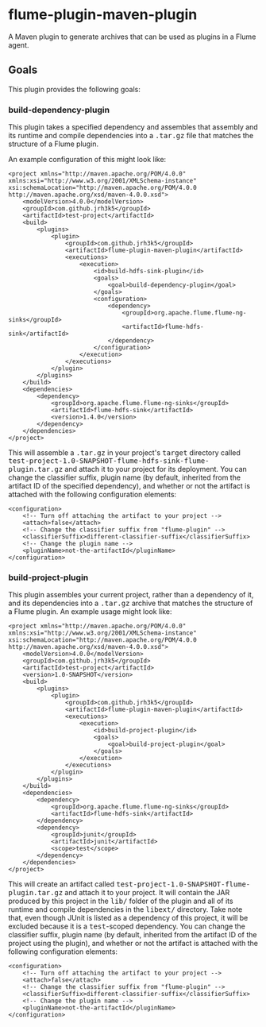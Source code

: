 # flume-plugin-maven-plugin

A Maven plugin to generate archives that can be used as plugins in a Flume agent.

## Goals

This plugin provides the following goals:

### build-dependency-plugin

This plugin takes a specified dependency and assembles that assembly and its runtime and compile dependencies into a <tt>.tar.gz</tt> file that matches the structure of a Flume plugin.

An example configuration of this might look like:

    <project xmlns="http://maven.apache.org/POM/4.0.0" xmlns:xsi="http://www.w3.org/2001/XMLSchema-instance" xsi:schemaLocation="http://maven.apache.org/POM/4.0.0 http://maven.apache.org/xsd/maven-4.0.0.xsd">
        <modelVersion>4.0.0</modelVersion>
        <groupId>com.github.jrh3k5</groupId>
        <artifactId>test-project</artifactId>
        <build>
            <plugins>
                <plugin>
                    <groupId>com.github.jrh3k5</groupId>
                    <artifactId>flume-plugin-maven-plugin</artifactId>
                    <executions>
                        <execution>
                            <id>build-hdfs-sink-plugin</id>
                            <goals>
                                <goal>build-dependency-plugin</goal>
                            </goals>
                            <configuration>
                                <dependency>
                                    <groupId>org.apache.flume.flume-ng-sinks</groupId>
                                    <artifactId>flume-hdfs-sink</artifactId>
                                </dependency>
                            </configuration>
                        </execution>
                    </executions>
                </plugin>
            </plugins>
        </build>
        <dependencies>
            <dependency>
                <groupId>org.apache.flume.flume-ng-sinks</groupId>
                <artifactId>flume-hdfs-sink</artifactId>
                <version>1.4.0</version>
            </dependency>
        </dependencies>
    </project>

This will assemble a <tt>.tar.gz</tt> in your project's <tt>target</tt> directory called <tt>test-project-1.0-SNAPSHOT-flume-hdfs-sink-flume-plugin.tar.gz</tt> and attach it to your project for its deployment. You can change the classifier suffix, plugin name (by default, inherited from the artifact ID of the specified dependency), and whether or not the artifact is attached with the following configuration elements:

    <configuration>
        <!-- Turn off attaching the artifact to your project -->
        <attach>false</attach>
        <!-- Change the classifier suffix from "flume-plugin" -->
        <classifierSuffix>different-classifier-suffix</classifierSuffix>
        <!-- Change the plugin name -->
        <pluginName>not-the-artifactId</pluginName>
    </configuration>

### build-project-plugin

This plugin assembles your current project, rather than a dependency of it, and its dependencies into a <tt>.tar.gz</tt> archive that matches the structure of a Flume plugin. An example usage might look like:

    <project xmlns="http://maven.apache.org/POM/4.0.0" xmlns:xsi="http://www.w3.org/2001/XMLSchema-instance" xsi:schemaLocation="http://maven.apache.org/POM/4.0.0 http://maven.apache.org/xsd/maven-4.0.0.xsd">
        <modelVersion>4.0.0</modelVersion>
        <groupId>com.github.jrh3k5</groupId>
        <artifactId>test-project</artifactId>
        <version>1.0-SNAPSHOT</version>
        <build>
            <plugins>
                <plugin>
                    <groupId>com.github.jrh3k5</groupId>
                    <artifactId>flume-plugin-maven-plugin</artifactId>
                    <executions>
                        <execution>
                            <id>build-project-plugin</id>
                            <goals>
                                <goal>build-project-plugin</goal>
                            </goals>
                        </execution>
                    </executions>
                </plugin>
            </plugins>
        </build>
        <dependencies>
            <dependency>
                <groupId>org.apache.flume.flume-ng-sinks</groupId>
                <artifactId>flume-hdfs-sink</artifactId>
            </dependency>
            <dependency>
                <groupId>junit</groupId>
                <artifactId>junit</artifactId>
                <scope>test</scope>
            </dependency>
        </dependencies>
    </project>

This will create an artifact called <tt>test-project-1.0-SNAPSHOT-flume-plugin.tar.gz</tt> and attach it to your project. It will contain the JAR produced by this project in the <tt>lib/</tt> folder of the plugin and all of its runtime and compile dependencies in the <tt>libext/</tt> directory. Take note that, even though JUnit is listed as a dependency of this project, it will be excluded because it is a <tt>test</tt>-scoped dependency.  You can change the classifier suffix, plugin name (by default, inherited from the artifact ID of the project using the plugin), and whether or not the artifact is attached with the following configuration elements:

    <configuration>
        <!-- Turn off attaching the artifact to your project -->
        <attach>false</attach>
        <!-- Change the classifier suffix from "flume-plugin" -->
        <classifierSuffix>different-classifier-suffix</classifierSuffix>
        <!-- Change the plugin name -->
        <pluginName>not-the-artifactId</pluginName>
    </configuration>
